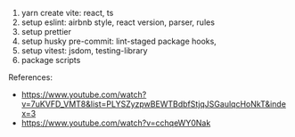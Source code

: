 1. yarn create vite: react, ts
2. setup eslint: airbnb style, react version, parser, rules
3. setup prettier
4. setup husky pre-commit: lint-staged package hooks,
5. setup vitest: jsdom, testing-library
6. package scripts

References:

- https://www.youtube.com/watch?v=7uKVFD_VMT8&list=PLYSZyzpwBEWTBdbfStjqJSGaulqcHoNkT&index=3
- https://www.youtube.com/watch?v=cchqeWY0Nak
